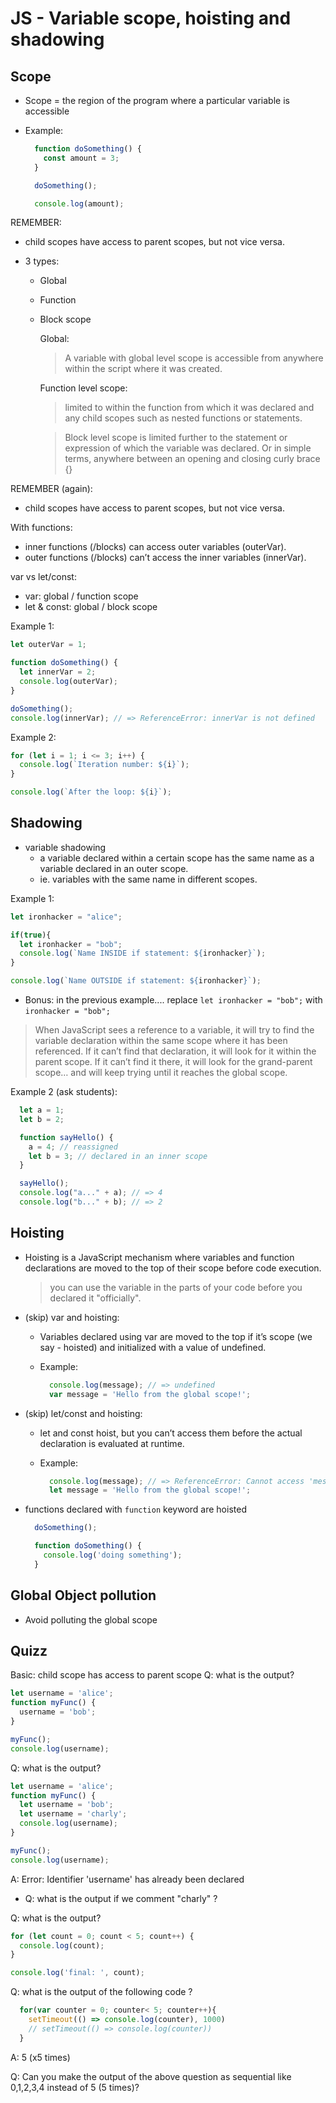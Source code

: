 
# JS - Variable scope, hoisting and shadowing

<!--- 

Status: ready 

Consider: 
- simplify (eg. skip hoisting)

To do:
- improve quick exercises to practice scope.

--->



## Scope


- Scope = the region of the program where a particular variable is accessible



- Example: 

  ```javascript
    function doSomething() {
      const amount = 3;
    }

    doSomething();

    console.log(amount);

  ```



REMEMBER: 
- child scopes have access to parent scopes, but not vice versa.



- 3 types:
  - Global
  - Function
  - Block scope


    Global:
    > A variable with global level scope is accessible from anywhere within the script where it was created.

    Function level scope:
    > limited to within the function from which it was declared and any child scopes such as nested functions or statements.

    > Block level scope is limited further to the statement or expression of which the variable was declared. Or in simple terms, anywhere between an opening and closing curly brace {}



REMEMBER (again):
- child scopes have access to parent scopes, but not vice versa.



With functions:
- inner functions (/blocks) can access outer variables (outerVar). 
- outer functions (/blocks) can’t access the inner variables (innerVar).



var vs let/const:
- var: global / function scope
- let & const: global / block scope


Example 1:

  ```javascript
  let outerVar = 1;

  function doSomething() {
    let innerVar = 2;
    console.log(outerVar);
  }

  doSomething();
  console.log(innerVar); // => ReferenceError: innerVar is not defined
  ```



Example 2:

  ```javascript
  for (let i = 1; i <= 3; i++) {
    console.log(`Iteration number: ${i}`);
  }
  
  console.log(`After the loop: ${i}`);
  ```




## Shadowing

- variable shadowing
  - a variable declared within a certain scope has the same name as a variable declared in an outer scope.
  - ie. variables with the same name in different  scopes.


Example 1:


  ```javascript
  let ironhacker = "alice";

  if(true){
    let ironhacker = "bob";
    console.log(`Name INSIDE if statement: ${ironhacker}`);
  }

  console.log(`Name OUTSIDE if statement: ${ironhacker}`);
  ```


- Bonus: in the previous example....
  replace `let ironhacker = "bob";`
  with `ironhacker = "bob";`




> When JavaScript sees a reference to a variable, it will try to find the variable declaration within the same scope where it has been referenced. If it can’t find that declaration, it will look for it within the parent scope. If it can’t find it there, it will look for the grand-parent scope… and will keep trying until it reaches the global scope.



Example 2 (ask students):

  ```javascript
    let a = 1;
    let b = 2;

    function sayHello() {
      a = 4; // reassigned
      let b = 3; // declared in an inner scope
    }

    sayHello();
    console.log("a..." + a); // => 4
    console.log("b..." + b); // => 2
  ```





## Hoisting 


- Hoisting is a JavaScript mechanism where variables and function declarations are moved to the top of their scope before code execution.

  > you can use the variable in the parts of your code before you declared it "officially".


<!--

@Luis:
- skip variable hoisting (we will always use let/const)

-->

- (skip) var and hoisting:
  - Variables declared using var are moved to the top if it’s scope (we say - hoisted) and initialized with a value of undefined.

  - Example:

    ```js
      console.log(message); // => undefined
      var message = 'Hello from the global scope!';
    ```


- (skip) let/const and hoisting:

  - let and const hoist, but you can’t access them before the actual declaration is evaluated at runtime.

  - Example:

    ```js
      console.log(message); // => ReferenceError: Cannot access 'message' before initialization
      let message = 'Hello from the global scope!';
    ```




- functions declared with `function` keyword are hoisted


  ```js
    doSomething();

    function doSomething() {
      console.log('doing something');
    }
  ```






## Global Object pollution

- Avoid polluting the global scope





## Quizz

<!-- to-do: improve (ex. add objects etc) -->


Basic: child scope has access to parent scope
Q: what is the output?

  ```javascript
  let username = 'alice';
  function myFunc() {
    username = 'bob';
  }

  myFunc();
  console.log(username);
  ```




Q: what is the output?

  ```javascript
  let username = 'alice';
  function myFunc() {
    let username = 'bob';
    let username = 'charly';
    console.log(username);
  }

  myFunc();
  console.log(username);
  ```

A: Error: Identifier 'username' has already been declared
  - Q: what is the output if we comment "charly" ?




Q: what is the output?

  ```javascript
  for (let count = 0; count < 5; count++) {
    console.log(count);
  }

  console.log('final: ', count);
  ```




<!-- advanced qustions (skip) -->

Q:  what is the output of the following code ?

  ```javascript
    for(var counter = 0; counter< 5; counter++){
      setTimeout(() => console.log(counter), 1000)
      // setTimeout(() => console.log(counter))
    }
  ```

A:  5 (x5 times)


Q: Can you make the output of the above question as sequential like 0,1,2,3,4 instead of 5 (5 times)?






